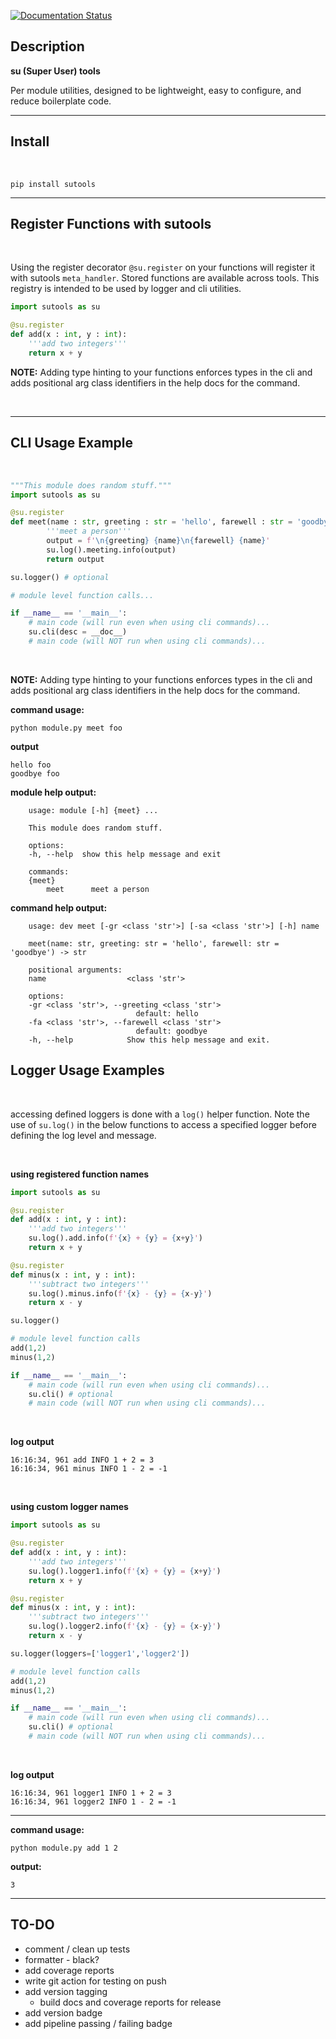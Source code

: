 [![Documentation Status](https://readthedocs.org/projects/sutools/badge/?version=latest)](https://sutools.readthedocs.io/en/latest/?badge=latest)

## Description

**su (Super User) tools**

Per module utilities, designed to be lightweight, easy to configure, and reduce boilerplate code.

***

## Install

</br>

```
pip install sutools
```
***

## Register Functions with sutools

</br>

Using the register decorator `@su.register` on your functions will register it with sutools `meta_handler`. Stored functions are available across tools. This registry is intended to be used by logger and cli utilities.

```python
import sutools as su

@su.register
def add(x : int, y : int):
    '''add two integers'''
    return x + y

```

**NOTE:** Adding type hinting to your functions enforces types in the cli and adds positional arg class identifiers in the help docs for the command.

</br>

***

## CLI Usage Example

</br>

```python
"""This module does random stuff."""
import sutools as su

@su.register
def meet(name : str, greeting : str = 'hello', farewell : str = 'goodbye') -> str:
        '''meet a person'''
        output = f'\n{greeting} {name}\n{farewell} {name}'
        su.log().meeting.info(output)
        return output

su.logger() # optional

# module level function calls...

if __name__ == '__main__':
    # main code (will run even when using cli commands)...
    su.cli(desc = __doc__)
    # main code (will NOT run when using cli commands)...
```

</br>

**NOTE:** Adding type hinting to your functions enforces types in the cli and adds positional arg class identifiers in the help docs for the command.

**command usage:**

```
python module.py meet foo
```

**output**

```
hello foo
goodbye foo
```

**module help output:**

```
    usage: module [-h] {meet} ...

    This module does random stuff.

    options:
    -h, --help  show this help message and exit

    commands:
    {meet}
        meet      meet a person
```

**command help output:**

```
    usage: dev meet [-gr <class 'str'>] [-sa <class 'str'>] [-h] name

    meet(name: str, greeting: str = 'hello', farewell: str = 'goodbye') -> str

    positional arguments:
    name                  <class 'str'>

    options:
    -gr <class 'str'>, --greeting <class 'str'>
                            default: hello
    -fa <class 'str'>, --farewell <class 'str'>
                            default: goodbye
    -h, --help            Show this help message and exit.
```

## Logger Usage Examples

</br>
 
 accessing defined loggers is done with a `log()` helper function. Note the use of `su.log()` in the below functions to access a specified logger before defining the log level and message.

</br>

**using registered function names**


```python
import sutools as su

@su.register
def add(x : int, y : int):
    '''add two integers'''
    su.log().add.info(f'{x} + {y} = {x+y}')
    return x + y

@su.register
def minus(x : int, y : int):
    '''subtract two integers'''
    su.log().minus.info(f'{x} - {y} = {x-y}')
    return x - y

su.logger()

# module level function calls
add(1,2)
minus(1,2)

if __name__ == '__main__':
    # main code (will run even when using cli commands)...
    su.cli() # optional
    # main code (will NOT run when using cli commands)...
```

</br>

**log output**
```
16:16:34, 961 add INFO 1 + 2 = 3
16:16:34, 961 minus INFO 1 - 2 = -1
```

</br>

**using custom logger names**


```python
import sutools as su

@su.register
def add(x : int, y : int):
    '''add two integers'''
    su.log().logger1.info(f'{x} + {y} = {x+y}')
    return x + y

@su.register
def minus(x : int, y : int):
    '''subtract two integers'''
    su.log().logger2.info(f'{x} - {y} = {x-y}')
    return x - y

su.logger(loggers=['logger1','logger2'])

# module level function calls
add(1,2)
minus(1,2)

if __name__ == '__main__':
    # main code (will run even when using cli commands)...
    su.cli() # optional
    # main code (will NOT run when using cli commands)...
```

</br>

**log output**
```
16:16:34, 961 logger1 INFO 1 + 2 = 3
16:16:34, 961 logger2 INFO 1 - 2 = -1
```

***

**command usage:**

```
python module.py add 1 2
```
**output:**
```
3
```

***


## TO-DO
* comment / clean up tests
* formatter - black?
* add coverage reports
* write git action for testing on push
* add version tagging
  * build docs and coverage reports for release
* add version badge
* add pipeline passing / failing badge